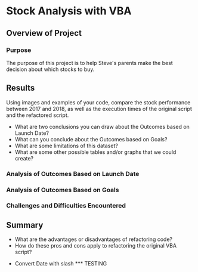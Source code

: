 # Stock Analysis with VBA

## Overview of Project
### Purpose
The purpose of this project is to help Steve's parents make the best decision about which stocks to buy.

## Results
Using images and examples of your code, compare the stock performance between 2017 and 2018, as well as the execution times of the original script and the refactored script.
- What are two conclusions you can draw about the Outcomes based on Launch Date?
- What can you conclude about the Outcomes based on Goals?
- What are some limitations of this dataset?
- What are some other possible tables and/or graphs that we could create?
### Analysis of Outcomes Based on Launch Date


### Analysis of Outcomes Based on Goals


### Challenges and Difficulties Encountered


## Summary
- What are the advantages or disadvantages of refactoring code?
- How do these pros and cons apply to refactoring the original VBA script?
* Convert Date with slash
*** TESTING

